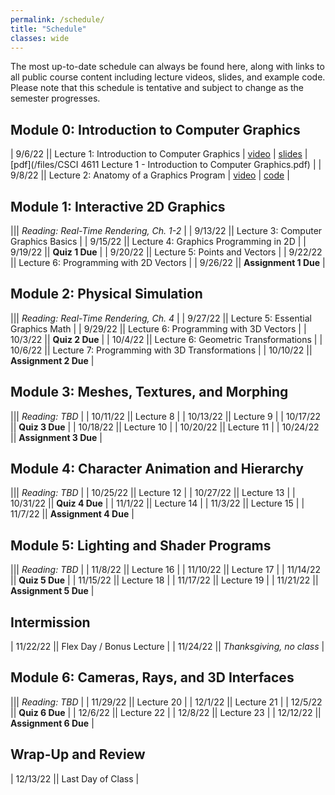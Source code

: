 ```yaml
---
permalink: /schedule/
title: "Schedule"
classes: wide
---
```


The most up-to-date schedule can always be found here, along with links to all public course content including lecture videos, slides, and example code.  Please note that this schedule is tentative and subject to change as the semester progresses.

## Module 0: Introduction to Computer Graphics

| 9/6/22 || Lecture 1: Introduction to Computer Graphics | [video](https://mediaspace.umn.edu/media/t/1_0z984db5) | [slides](https://www.beautiful.ai/player/-NBJKctKr7e-IYmNNMdv) | [pdf](/files/CSCI 4611 Lecture 1 - Introduction to Computer Graphics.pdf) |
| 9/8/22 || Lecture 2: Anatomy of a Graphics Program | [video](https://mediaspace.umn.edu/media/t/1_wpvnlxfz)  | [code](https://github.com/CSCI-4611-Fall-2022/Lecture-2) |

## Module 1: Interactive 2D Graphics

||| *Reading: Real-Time Rendering, Ch. 1-2* |
| 9/13/22 || Lecture 3: Computer Graphics Basics |
| 9/15/22 || Lecture 4: Graphics Programming in 2D |
| 9/19/22 || **Quiz 1 Due** |
| 9/20/22 || Lecture 5: Points and Vectors |
| 9/22/22 || Lecture 6: Programming with 2D Vectors |
| 9/26/22 || **Assignment 1 Due** |

## Module 2: Physical Simulation

||| *Reading: Real-Time Rendering, Ch. 4* |
| 9/27/22 || Lecture 5: Essential Graphics Math |
| 9/29/22 || Lecture 6: Programming with 3D Vectors |
| 10/3/22 || **Quiz 2 Due** |
| 10/4/22 || Lecture 6: Geometric Transformations |
| 10/6/22 || Lecture 7: Programming with 3D Transformations |
| 10/10/22 || **Assignment 2 Due** |

## Module 3: Meshes, Textures, and Morphing

||| *Reading: TBD* |
| 10/11/22 || Lecture 8 |
| 10/13/22 || Lecture 9 |
| 10/17/22 || **Quiz 3 Due** |
| 10/18/22 || Lecture 10 |
| 10/20/22 || Lecture 11 |
| 10/24/22 || **Assignment 3 Due** |

## Module 4: Character Animation and Hierarchy

||| *Reading: TBD* |
| 10/25/22 || Lecture 12 |
| 10/27/22 || Lecture 13 |
| 10/31/22 || **Quiz 4 Due** |
| 11/1/22 || Lecture 14 |
| 11/3/22 || Lecture 15 |
| 11/7/22 || **Assignment 4 Due** |

## Module 5: Lighting and Shader Programs

||| *Reading: TBD* |
| 11/8/22 || Lecture 16 |
| 11/10/22 || Lecture 17 |
| 11/14/22 || **Quiz 5 Due** |
| 11/15/22 || Lecture 18 |
| 11/17/22 || Lecture 19 |
| 11/21/22 || **Assignment 5 Due** |

## Intermission

| 11/22/22 || Flex Day / Bonus Lecture |
| 11/24/22 || *Thanksgiving, no class* |


## Module 6: Cameras, Rays, and 3D Interfaces

||| *Reading: TBD* |
| 11/29/22 || Lecture 20 |
| 12/1/22 || Lecture 21 |
| 12/5/22 || **Quiz 6 Due** |
| 12/6/22 || Lecture 22 |
| 12/8/22 || Lecture 23 |
| 12/12/22 || **Assignment 6 Due** |

## Wrap-Up and Review

| 12/13/22 || Last Day of Class |